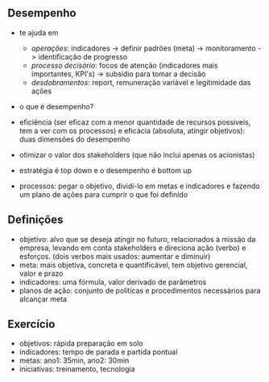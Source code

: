 ## Desempenho

- te ajuda em
  - *operações*: indicadores -> definir padrões (meta) -> monitoramento -> identificação de progresso
  - *processo decisório*: focos de atenção (indicadores mais importantes, KPI's) -> subsídio para tomar a decisão
  - *desdobramentos*: report, remuneração variável e legitimidade das ações

- o que é desempenho?
 - eficiência (ser eficaz com a menor quantidade de recursos possíveis, tem a ver com os processos) e eficácia (absoluta, atingir objetivos): duas dimensões do desempenho
 - otimizar o valor dos stakeholders (que não inclui apenas os acionistas)
 - estratégia é top down e o desempenho é bottom up

- processos: pegar o objetivo, dividi-lo em metas e indicadores e fazendo um plano de ações para cumprir o que foi definido

## Definições

- objetivo: alvo que se deseja atingir no futuro, relacionados à missão da empresa, levando em conta stakeholders e direciona ação (verbo) e esforços. (dois verbos mais usados: aumentar e diminuir)
- meta: mais objetiva, concreta e quantificável, tem objetivo gerencial, valor e prazo
- indicadores: uma fórmula, valor derivado de parâmetros
- planos de ação: conjunto de políticas e procedimentos necessários para alcançar meta

## Exercício

- objetivos: rápida preparação em solo
- indicadores: tempo de parada e partida pontual
- metas: ano1: 35min, ano2: 30min
- iniciativas: treinamento, tecnologia
